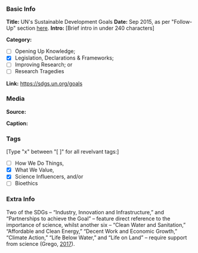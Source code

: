 ### Basic Info

**Title:**
UN's Sustainable Development Goals
**Date:**
Sep 2015, as per "Follow-Up" section [here](https://sdgs.un.org/2030agenda).
**Intro:**
[Brief intro in under 240 characters]

**Category:** 

- [ ] Opening Up Knowledge;
- [x] Legislation, Declarations & Frameworks;
- [ ] Improving Research; or
- [ ] Research Tragedies

**Link:**
https://sdgs.un.org/goals
### Media

**Source:** 

**Caption:** 

### Tags

[Type "x" between "[ ]" for all revelvant tags:]

- [ ] How We Do Things, 
- [x] What We Value, 
- [x] Science Influencers, and/or 
- [ ] Bioethics

### Extra Info

Two of the SDGs – “Industry, Innovation and Infrastructure,” and “Partnerships to achieve the Goal” – feature direct reference to the importance of science, whilst another six – “Clean Water and Sanitation,” “Affordable and Clean Energy,” “Decent Work and Economic Growth,” “Climate Action,” “Life Below Water,” and “Life on Land” – require support from science (Grego, [2017](https://www.ingsa.org/wp-content/uploads/2017/11/Science-and-the-SDGs-_UNESCO_November-2017-Final.pdf)).
